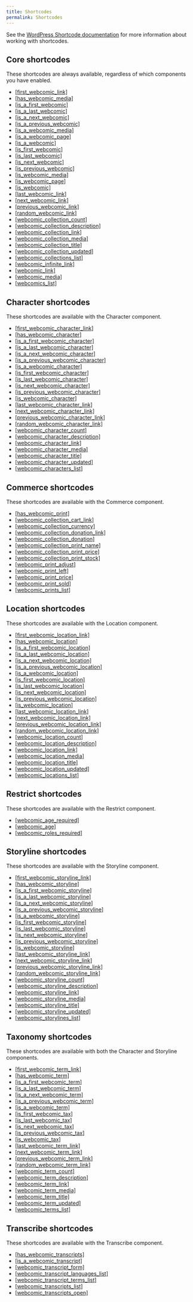```yaml
---
title: Shortcodes
permalink: Shortcodes
---
```


See the [WordPress Shortcode documentation][url-1] for more information about
working with shortcodes.

## Core shortcodes

These shortcodes are always available, regardless of which components you have
enabled.

- [[first_webcomic_link]](first_webcomic_link__)
- [[has_webcomic_media]](has_webcomic_media__)
- [[is_a_first_webcomic]](is_a_first_webcomic__)
- [[is_a_last_webcomic]](is_a_last_webcomic__)
- [[is_a_next_webcomic]](is_a_next_webcomic__)
- [[is_a_previous_webcomic]](is_a_previous_webcomic__)
- [[is_a_webcomic_media]](is_a_webcomic_media__)
- [[is_a_webcomic_page]](is_a_webcomic_page__)
- [[is_a_webcomic]](is_a_webcomic__)
- [[is_first_webcomic]](is_first_webcomic__)
- [[is_last_webcomic]](is_last_webcomic__)
- [[is_next_webcomic]](is_next_webcomic__)
- [[is_previous_webcomic]](is_previous_webcomic__)
- [[is_webcomic_media]](is_webcomic_media__)
- [[is_webcomic_page]](is_webcomic_page__)
- [[is_webcomic]](is_webcomic__)
- [[last_webcomic_link]](last_webcomic_link__)
- [[next_webcomic_link]](next_webcomic_link__)
- [[previous_webcomic_link]](previous_webcomic_link__)
- [[random_webcomic_link]](random_webcomic_link__)
- [[webcomic_collection_count]](webcomic_collection_count__)
- [[webcomic_collection_description]](webcomic_collection_description__)
- [[webcomic_collection_link]](webcomic_collection_link__)
- [[webcomic_collection_media]](webcomic_collection_media__)
- [[webcomic_collection_title]](webcomic_collection_title__)
- [[webcomic_collection_updated]](webcomic_collection_updated__)
- [[webcomic_collections_list]](webcomic_collections_list__)
- [[webcomic_infinite_link]](webcomic_infinite_link__)
- [[webcomic_link]](webcomic_link__)
- [[webcomic_media]](webcomic_media__)
- [[webcomics_list]](webcomics_list__)

## Character shortcodes

These shortcodes are available with the Character component.

- [[first_webcomic_character_link]](first_webcomic_character_link__)
- [[has_webcomic_character]](has_webcomic_character__)
- [[is_a_first_webcomic_character]](is_a_first_webcomic_character__)
- [[is_a_last_webcomic_character]](is_a_last_webcomic_character__)
- [[is_a_next_webcomic_character]](is_a_next_webcomic_character__)
- [[is_a_previous_webcomic_character]](is_a_previous_webcomic_character__)
- [[is_a_webcomic_character]](is_a_webcomic_character__)
- [[is_first_webcomic_character]](is_first_webcomic_character__)
- [[is_last_webcomic_character]](is_last_webcomic_character__)
- [[is_next_webcomic_character]](is_next_webcomic_character__)
- [[is_previous_webcomic_character]](is_previous_webcomic_character__)
- [[is_webcomic_character]](is_webcomic_character__)
- [[last_webcomic_character_link]](last_webcomic_character_link__)
- [[next_webcomic_character_link]](next_webcomic_character_link__)
- [[previous_webcomic_character_link]](previous_webcomic_character_link__)
- [[random_webcomic_character_link]](random_webcomic_character_link__)
- [[webcomic_character_count]](webcomic_character_count__)
- [[webcomic_character_description]](webcomic_character_description__)
- [[webcomic_character_link]](webcomic_character_link__)
- [[webcomic_character_media]](webcomic_character_media__)
- [[webcomic_character_title]](webcomic_character_title__)
- [[webcomic_character_updated]](webcomic_character_updated__)
- [[webcomic_characters_list]](webcomic_characters_list__)

## Commerce shortcodes

These shortcodes are available with the Commerce component.

- [[has_webcomic_print]](has_webcomic_print__)
- [[webcomic_collection_cart_link]](webcomic_collection_cart_link__)
- [[webcomic_collection_currency]](webcomic_collection_currency__)
- [[webcomic_collection_donation_link]](webcomic_collection_donation_link__)
- [[webcomic_collection_donation]](webcomic_collection_donation__)
- [[webcomic_collection_print_name]](webcomic_collection_print_name__)
- [[webcomic_collection_print_price]](webcomic_collection_print_price__)
- [[webcomic_collection_print_stock]](webcomic_collection_print_stock__)
- [[webcomic_print_adjust]](webcomic_print_adjust__)
- [[webcomic_print_left]](webcomic_print_left__)
- [[webcomic_print_price]](webcomic_print_price__)
- [[webcomic_print_sold]](webcomic_print_sold__)
- [[webcomic_prints_list]](webcomic_prints_list__)

## Location shortcodes

These shortcodes are available with the Location component.

- [[first_webcomic_location_link]](first_webcomic_location_link__)
- [[has_webcomic_location]](has_webcomic_location__)
- [[is_a_first_webcomic_location]](is_a_first_webcomic_location__)
- [[is_a_last_webcomic_location]](is_a_last_webcomic_location__)
- [[is_a_next_webcomic_location]](is_a_next_webcomic_location__)
- [[is_a_previous_webcomic_location]](is_a_previous_webcomic_location__)
- [[is_a_webcomic_location]](is_a_webcomic_location__)
- [[is_first_webcomic_location]](is_first_webcomic_location__)
- [[is_last_webcomic_location]](is_last_webcomic_location__)
- [[is_next_webcomic_location]](is_next_webcomic_location__)
- [[is_previous_webcomic_location]](is_previous_webcomic_location__)
- [[is_webcomic_location]](is_webcomic_location__)
- [[last_webcomic_location_link]](last_webcomic_location_link__)
- [[next_webcomic_location_link]](next_webcomic_location_link__)
- [[previous_webcomic_location_link]](previous_webcomic_location_link__)
- [[random_webcomic_location_link]](random_webcomic_location_link__)
- [[webcomic_location_count]](webcomic_location_count__)
- [[webcomic_location_description]](webcomic_location_description__)
- [[webcomic_location_link]](webcomic_location_link__)
- [[webcomic_location_media]](webcomic_location_media__)
- [[webcomic_location_title]](webcomic_location_title__)
- [[webcomic_location_updated]](webcomic_location_updated__)
- [[webcomic_locations_list]](webcomic_locations_list__)

## Restrict shortcodes

These shortcodes are available with the Restrict component.

- [[webcomic_age_required]](webcomic_age_required__)
- [[webcomic_age]](webcomic_age__)
- [[webcomic_roles_required]](webcomic_roles_required__)

## Storyline shortcodes

These shortcodes are available with the Storyline component.

- [[first_webcomic_storyline_link]](first_webcomic_storyline_link__)
- [[has_webcomic_storyline]](has_webcomic_storyline__)
- [[is_a_first_webcomic_storyline]](is_a_first_webcomic_storyline__)
- [[is_a_last_webcomic_storyline]](is_a_last_webcomic_storyline__)
- [[is_a_next_webcomic_storyline]](is_a_next_webcomic_storyline__)
- [[is_a_previous_webcomic_storyline]](is_a_previous_webcomic_storyline__)
- [[is_a_webcomic_storyline]](is_a_webcomic_storyline__)
- [[is_first_webcomic_storyline]](is_first_webcomic_storyline__)
- [[is_last_webcomic_storyline]](is_last_webcomic_storyline__)
- [[is_next_webcomic_storyline]](is_next_webcomic_storyline__)
- [[is_previous_webcomic_storyline]](is_previous_webcomic_storyline__)
- [[is_webcomic_storyline]](is_webcomic_storyline__)
- [[last_webcomic_storyline_link]](last_webcomic_storyline_link__)
- [[next_webcomic_storyline_link]](next_webcomic_storyline_link__)
- [[previous_webcomic_storyline_link]](previous_webcomic_storyline_link__)
- [[random_webcomic_storyline_link]](random_webcomic_storyline_link__)
- [[webcomic_storyline_count]](webcomic_storyline_count__)
- [[webcomic_storyline_description]](webcomic_storyline_description__)
- [[webcomic_storyline_link]](webcomic_storyline_link__)
- [[webcomic_storyline_media]](webcomic_storyline_media__)
- [[webcomic_storyline_title]](webcomic_storyline_title__)
- [[webcomic_storyline_updated]](webcomic_storyline_updated__)
- [[webcomic_storylines_list]](webcomic_storylines_list__)

## Taxonomy shortcodes

These shortcodes are available with both the Character and Storyline components.

- [[first_webcomic_term_link]](first_webcomic_term_link__)
- [[has_webcomic_term]](has_webcomic_term__)
- [[is_a_first_webcomic_term]](is_a_first_webcomic_term__)
- [[is_a_last_webcomic_term]](is_a_last_webcomic_term__)
- [[is_a_next_webcomic_term]](is_a_next_webcomic_term__)
- [[is_a_previous_webcomic_term]](is_a_previous_webcomic_term__)
- [[is_a_webcomic_term]](is_a_webcomic_term__)
- [[is_first_webcomic_tax]](is_first_webcomic_tax__)
- [[is_last_webcomic_tax]](is_last_webcomic_tax__)
- [[is_next_webcomic_tax]](is_next_webcomic_tax__)
- [[is_previous_webcomic_tax]](is_previous_webcomic_tax__)
- [[is_webcomic_tax]](is_webcomic_tax__)
- [[last_webcomic_term_link]](last_webcomic_term_link__)
- [[next_webcomic_term_link]](next_webcomic_term_link__)
- [[previous_webcomic_term_link]](previous_webcomic_term_link__)
- [[random_webcomic_term_link]](random_webcomic_term_link__)
- [[webcomic_term_count]](webcomic_term_count__)
- [[webcomic_term_description]](webcomic_term_description__)
- [[webcomic_term_link]](webcomic_term_link__)
- [[webcomic_term_media]](webcomic_term_media__)
- [[webcomic_term_title]](webcomic_term_title__)
- [[webcomic_term_updated]](webcomic_term_updated__)
- [[webcomic_terms_list]](webcomic_terms_list__)

## Transcribe shortcodes

These shortcodes are available with the Transcribe component.

- [[has_webcomic_transcripts]](has_webcomic_transcripts__)
- [[is_a_webcomic_transcript]](is_a_webcomic_transcript__)
- [[webcomic_transcript_form]](webcomic_transcript_form__)
- [[webcomic_transcript_languages_list]](webcomic_transcript_languages_list__)
- [[webcomic_transcript_terms_list]](webcomic_transcript_terms_list__)
- [[webcomic_transcripts_list]](webcomic_transcripts_list__)
- [[webcomic_transcripts_open]](webcomic_transcripts_open__)

[url-1]: https://codex.wordpress.org/Shortcode
